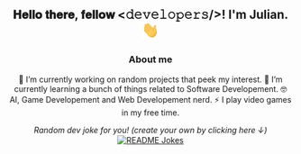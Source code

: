 <div align="center">
<h2> 𝐇𝐞𝐥𝐥𝐨 𝐭𝐡𝐞𝐫𝐞, 𝐟𝐞𝐥𝐥𝐨𝐰 <𝚍𝚎𝚟𝚎𝚕𝚘𝚙𝚎𝚛𝚜/>! I'm Julian. <img src="https://github.com/ABSphreak/ABSphreak/blob/master/gifs/Hi.gif" width="30px"></h2>
</div>

<!-- <div align="center" width="50">

<img src="https://i.imgur.com/dTYwdG1.gif" alt="Welcome!" width="300"/>

</div> -->

<div align="center">

### About me
  🔭 I’m currently working on random projects that peek my interest. 
  🌱 I’m currently learning a bunch of things related to Software Developement.
  🤓 AI, Game Developement and Web Developement nerd.
  ⚡ I play video games in my free time.
</div>

<div align="center">
<i>Random dev joke for you! (create your own by clicking here ↓)</i><br>
<a href="https://readme-jokes.vercel.app"><img align="center" src="https://readme-jokes.vercel.app/api" alt="README Jokes"></a>
</div>
